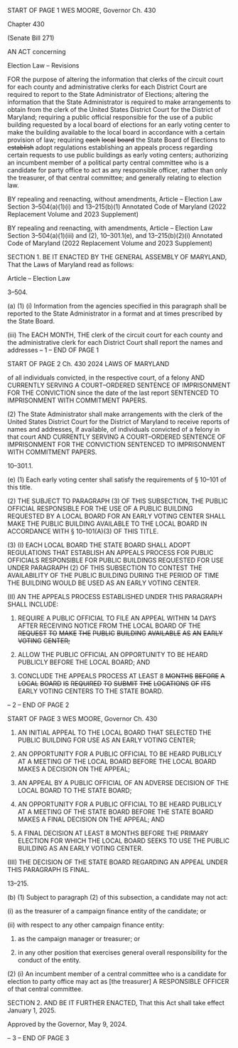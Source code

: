 START OF PAGE 1
WES MOORE, Governor Ch. 430

Chapter 430

(Senate Bill 271)

AN ACT concerning

Election Law – Revisions

FOR the purpose of altering the information that clerks of the circuit court for each county
and administrative clerks for each District Court are required to report to the State
Administrator of Elections; altering the information that the State Administrator is
required to make arrangements to obtain from the clerk of the United States District
Court for the District of Maryland; requiring a public official responsible for the use
of a public building requested by a local board of elections for an early voting center
to make the building available to the local board in accordance with a certain
provision of law; requiring ~~each~~ ~~local~~ ~~board~~ the State Board of Elections to ~~establish~~
adopt regulations establishing an appeals process regarding certain requests to use
public buildings as early voting centers; authorizing an incumbent member of a
political party central committee who is a candidate for party office to act as any
responsible officer, rather than only the treasurer, of that central committee; and
generally relating to election law.

BY repealing and reenacting, without amendments,
Article – Election Law
Section 3–504(a)(1)(i) and 13–215(b)(1)
Annotated Code of Maryland
(2022 Replacement Volume and 2023 Supplement)

BY repealing and reenacting, with amendments,
Article – Election Law
Section 3–504(a)(1)(iii) and (2), 10–301.1(e), and 13–215(b)(2)(i)
Annotated Code of Maryland
(2022 Replacement Volume and 2023 Supplement)

SECTION 1. BE IT ENACTED BY THE GENERAL ASSEMBLY OF MARYLAND,
That the Laws of Maryland read as follows:

Article – Election Law

3–504.

(a) (1) (i) Information from the agencies specified in this paragraph shall
be reported to the State Administrator in a format and at times prescribed by the State
Board.

(iii) The EACH MONTH, THE clerk of the circuit court for each county
and the administrative clerk for each District Court shall report the names and addresses
– 1 –
END OF PAGE 1

START OF PAGE 2
Ch. 430 2024 LAWS OF MARYLAND

of all individuals convicted, in the respective court, of a felony AND CURRENTLY SERVING
A COURT–ORDERED SENTENCE OF IMPRISONMENT FOR THE CONVICTION since the
date of the last report SENTENCED TO IMPRISONMENT WITH COMMITMENT PAPERS.

(2) The State Administrator shall make arrangements with the clerk of the
United States District Court for the District of Maryland to receive reports of names and
addresses, if available, of individuals convicted of a felony in that court AND CURRENTLY
SERVING A COURT–ORDERED SENTENCE OF IMPRISONMENT FOR THE CONVICTION
SENTENCED TO IMPRISONMENT WITH COMMITMENT PAPERS.

10–301.1.

(e) (1) Each early voting center shall satisfy the requirements of § 10–101 of
this title.

(2) THE SUBJECT TO PARAGRAPH (3) OF THIS SUBSECTION, THE
PUBLIC OFFICIAL RESPONSIBLE FOR THE USE OF A PUBLIC BUILDING REQUESTED
BY A LOCAL BOARD FOR AN EARLY VOTING CENTER SHALL MAKE THE PUBLIC
BUILDING AVAILABLE TO THE LOCAL BOARD IN ACCORDANCE WITH § 10–101(A)(3)
OF THIS TITLE.

(3) (I) EACH LOCAL BOARD THE STATE BOARD SHALL ADOPT
REGULATIONS THAT ESTABLISH AN APPEALS PROCESS FOR PUBLIC OFFICIALS
RESPONSIBLE FOR PUBLIC BUILDINGS REQUESTED FOR USE UNDER PARAGRAPH (2)
OF THIS SUBSECTION TO CONTEST THE AVAILABILITY OF THE PUBLIC BUILDING
DURING THE PERIOD OF TIME THE BUILDING WOULD BE USED AS AN EARLY VOTING
CENTER.

(II) AN THE APPEALS PROCESS ESTABLISHED UNDER THIS
PARAGRAPH SHALL INCLUDE:

1. REQUIRE A PUBLIC OFFICIAL TO FILE AN APPEAL
WITHIN 14 DAYS AFTER RECEIVING NOTICE FROM THE LOCAL BOARD OF THE
~~REQUEST~~ ~~TO~~ ~~MAKE~~ ~~THE~~ ~~PUBLIC~~ ~~BUILDING~~ ~~AVAILABLE~~ ~~AS~~ ~~AN~~ ~~EARLY~~ ~~VOTING~~
~~CENTER;~~

2. ALLOW THE PUBLIC OFFICIAL AN OPPORTUNITY TO
BE HEARD PUBLICLY BEFORE THE LOCAL BOARD; AND

3. CONCLUDE THE APPEALS PROCESS AT LEAST 8
~~MONTHS~~ ~~BEFORE~~ ~~A~~ ~~LOCAL~~ ~~BOARD~~ ~~IS~~ ~~REQUIRED~~ ~~TO~~ ~~SUBMIT~~ ~~THE~~ ~~LOCATIONS~~ ~~OF~~ ~~ITS~~
EARLY VOTING CENTERS TO THE STATE BOARD.

– 2 –
END OF PAGE 2

START OF PAGE 3
WES MOORE, Governor Ch. 430

1. AN INITIAL APPEAL TO THE LOCAL BOARD THAT
SELECTED THE PUBLIC BUILDING FOR USE AS AN EARLY VOTING CENTER;

2. AN OPPORTUNITY FOR A PUBLIC OFFICIAL TO BE
HEARD PUBLICLY AT A MEETING OF THE LOCAL BOARD BEFORE THE LOCAL BOARD
MAKES A DECISION ON THE APPEAL;

3. AN APPEAL BY A PUBLIC OFFICIAL OF AN ADVERSE
DECISION OF THE LOCAL BOARD TO THE STATE BOARD;

4. AN OPPORTUNITY FOR A PUBLIC OFFICIAL TO BE
HEARD PUBLICLY AT A MEETING OF THE STATE BOARD BEFORE THE STATE BOARD
MAKES A FINAL DECISION ON THE APPEAL; AND

5. A FINAL DECISION AT LEAST 8 MONTHS BEFORE THE
PRIMARY ELECTION FOR WHICH THE LOCAL BOARD SEEKS TO USE THE PUBLIC
BUILDING AS AN EARLY VOTING CENTER.

(III) THE DECISION OF THE STATE BOARD REGARDING AN
APPEAL UNDER THIS PARAGRAPH IS FINAL.

13–215.

(b) (1) Subject to paragraph (2) of this subsection, a candidate may not act:

(i) as the treasurer of a campaign finance entity of the candidate; or

(ii) with respect to any other campaign finance entity:

1. as the campaign manager or treasurer; or

2. in any other position that exercises general overall
responsibility for the conduct of the entity.

(2) (i) An incumbent member of a central committee who is a candidate
for election to party office may act as [the treasurer] A RESPONSIBLE OFFICER of that
central committee.

SECTION 2. AND BE IT FURTHER ENACTED, That this Act shall take effect
January 1, 2025.

Approved by the Governor, May 9, 2024.

– 3 –
END OF PAGE 3
